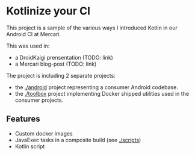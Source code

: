 # Kotlinize your CI

This project is a sample of the various ways
I introduced Kotlin in our Android CI at Mercari.

This was used in:
+ a DroidKaigi prensentation (TODO: link)
+ a Mercari blog-post (TODO: link)

The project is including 2 separate projects:
+ the [./android](./android) project representing a consumer Android codebase.
+ the [./toolbox](./toolbox) project implementing Docker shipped utilities used in the consumer projects.

## Features

+ Custom docker images
+ JavaExec tasks in a composite build (see [./scripts](./scripts))
+ Kotlin script
